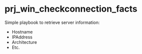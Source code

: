# prj_win_checkconnection_facts
Simple playbook to retrieve server information:
- Hostname
- IPAddress
- Architecture
- Etc.
